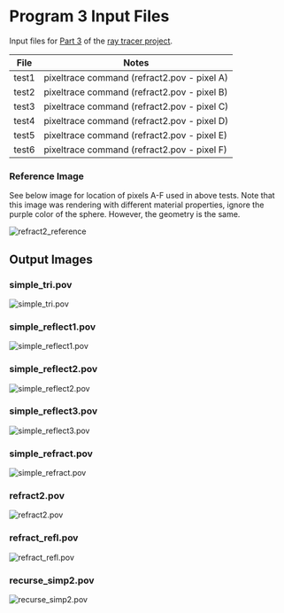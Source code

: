 # Program 3 Input Files

Input files for [Part 3](http://iondune.github.io/csc473/project/part3) of the [ray tracer project](http://iondune.github.io/csc473/project/).

| File      | Notes                                                                              |
|-----------|------------------------------------------------------------------------------------|
| test1     | pixeltrace command (refract2.pov - pixel A)                                        |
| test2     | pixeltrace command (refract2.pov - pixel B)                                        |
| test3     | pixeltrace command (refract2.pov - pixel C)                                        |
| test4     | pixeltrace command (refract2.pov - pixel D)                                        |
| test5     | pixeltrace command (refract2.pov - pixel E)                                        |
| test6     | pixeltrace command (refract2.pov - pixel F)                                        |

### Reference Image

See below image for location of pixels A-F used in above tests.
Note that this image was rendering with different material properties, ignore the purple color of the sphere.
However, the geometry is the same.

![refract2_reference](refract2_reference.png)

## Output Images

### simple_tri.pov

![simple_tri.pov](simple_tri.png)

### simple_reflect1.pov

![simple_reflect1.pov](simple_reflect1.png)

### simple_reflect2.pov

![simple_reflect2.pov](simple_reflect2.png)

### simple_reflect3.pov

![simple_reflect3.pov](simple_reflect3.png)

### simple_refract.pov

![simple_refract.pov](simple_refract.png)

### refract2.pov

![refract2.pov](refract2.png)

### refract_refl.pov

![refract_refl.pov](refract_refl.png)

### recurse_simp2.pov

![recurse_simp2.pov](recurse_simp2.png)
